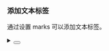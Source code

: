### 添加文本标签

通过设置 <yc-tag>marks</yc-tag> 可以添加文本标签。

<div class="cell-demo vp-raw">
  <yc-slider
    :default-value="5"
    :style="{ width: '300px' }"
    :max="15"
    :marks="marks" />
</div>

<script setup>
const marks = {
  0: '0km',
  5: '5km',
  10: '10km',
  15: '15km',
};
</script>

<details>
<summary>
 <button class="code-btn"  >
    <icon-code />
 </button>
</summary>

```vue
<template>
  <yc-slider
    :default-value="5"
    :style="{ width: '300px' }"
    :max="15"
    :marks="marks" />
</template>

<script setup>
const marks = {
  0: '0km',
  5: '5km',
  10: '10km',
  15: '15km',
};
</script>
```

</details>
